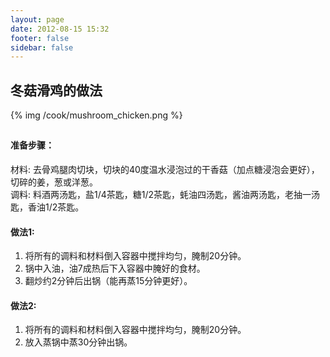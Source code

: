 ```yaml
---
layout: page
date: 2012-08-15 15:32
footer: false
sidebar: false
---
```




## 冬菇滑鸡的做法	
{% img /cook/mushroom_chicken.png %} 

## 
#### 准备步骤：  
材料: 去骨鸡腿肉切块，切块的40度温水浸泡过的干香菇（加点糖浸泡会更好），切碎的姜，葱或洋葱。   
调料: 料酒两汤匙，盐1/4茶匙，糖1/2茶匙，蚝油四汤匙，酱油两汤匙，老抽一汤匙，香油1/2茶匙。

#### 做法1: 
1. 将所有的调料和材料倒入容器中搅拌均匀，腌制20分钟。
2. 锅中入油，油7成热后下入容器中腌好的食材。  
3. 翻炒约2分钟后出锅（能再蒸15分钟更好）。 


#### 做法2: 
1. 将所有的调料和材料倒入容器中搅拌均匀，腌制20分钟。
2. 放入蒸锅中蒸30分钟出锅。  





